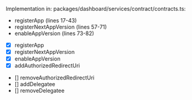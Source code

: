 Implementation in:
packages/dashboard/services/contract/contracts.ts:
- registerApp (lines 17-43)
- registerNextAppVersion (lines 57-71)
- enableAppVersion (lines 73-82)

- [x] registerApp
- [x] registerNextAppVersion
- [x] enableAppVersion
- [x] addAuthorizedRedirectUri
- [] removeAuthorizedRedirectUri
- [] addDelegatee
- [] removeDelegatee